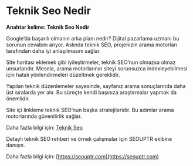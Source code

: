 # Teknik Seo Nedir

**Anahtar kelime: Teknik Seo Nedir**

Google’da başarılı olmanın arka planı nedir? Dijital pazarlama uzmanı bu sorunun cevabını arıyor. Aslında teknik SEO, projenizin arama motorları tarafından daha iyi anlaşılmasını sağlar.

Site haritası eklemek gibi iyileştirmeler, teknik SEO’nun olmazsa olmaz unsurlarıdır. Mesela, arama motorlarının siteyi sorunsuzca indexleyebilmesi için hatalı yönlendirmeleri düzeltmek gereklidir.

Yapılan teknik düzenlemeler sayesinde, sayfanız arama sonuçlarında daha üst sıralarda yer alır. Bu süreçte kendi başınıza araştırmalar yapmak da önemlidir.

Site içi linkleme teknik SEO’nun başka stratejileridir. Bu adımlar arama motorlarında güvenilirlik sağlar.

Daha fazla bilgi için: [Teknik Seo](https://seouptr.com)

Detaylı teknik SEO rehberi ve örnek çalışmalar için SEOUPTR ekibine danışın.

Daha fazla bilgi için: [https://seouptr.com](https://seouptr.com)